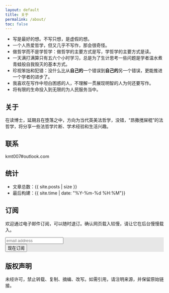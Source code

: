 ```yaml
---
layout: default
title: 关于
permalink: /about/
toc: false
---
```


- 写是最好的想。不写只想，是虚假的想。
- 一个人热爱哲学，但又几乎不写作，那会很奇怪。
- 做哲学而不是学哲学：做哲学的主要方式是写，学哲学的主要方式是读。
- 一天满打满算只有五六个小时学习，总是为了生计思考一些问题是学者温水煮青蛙般自我毁灭的基本方式。
- 珍视笨拙和犯错：没什么比从**自己的**一个错误到**自己的**另一个错误，更能推进一个学者的进步了。
- 我喜欢在写作中坦白困惑的人，不理解一贯展现明智的人为何还要写作。
- 将有限的生命投入到无限的为人民服务当中。

## 关于

在读博士，延期且在堕落之中，方向为当代英美法哲学，没错，“昂撒搅屎棍”的法哲学，将分享一些法哲学片断、学术经验和生活兴趣。

## 联系

kmt007#outlook.com

## 统计

- 文章总数：{{ site.posts | size }}
- 最后构建：{{ site.time | date: "%Y-%m-%d %H:%M"}}

## 订阅

欢迎通过电子邮件订阅，可以随时退订。确认网页载入较慢，请让它在后台慢慢载入。

<!-- Begin Mailchimp Signup Form -->
<link href="/assets/css/mailchimp.css" rel="stylesheet" type="text/css">

<style type="text/css">
 #mc_embed_signup{background:#fff; clear:left; font:16px Helvetica,Arial,sans-serif; }
#mc_embed_signup form { background: #e7e7e7 url(/img/bg/body-bg.png) 0 0 repeat;}
@media (prefers-color-scheme: dark) {
    #mc_embed_signup form {
        background: #151515 0 0 repeat;
      }
     
    #mc_embed_signup input.email{
padding: 0.5rem 0.75rem;
    font-size: 1rem;
    line-height: 1.7;
    width: 58%;
    color: #aaa;
    line-height: 1.7;
    display: inline-block;
    margin: 0 12px 12px 0;
    background: #222;
    padding: 0px 4px;
    border: 1px solid #666;
    border-radius: 25px;
    box-shadow: 0 10px 30px #303030; 

    }

    #mc_embed_signup input.button{

        color: #aaa;
    line-height: 1.7;
    display: inline-block;
    margin: 0 12px 12px 0;
    background: #222;
    padding: 4px 8px;
    border: 1px solid #666;
    border-radius: 25px;
    box-shadow: 0 10px 30px #303030;
    text-shadow: none;
}
    }



}
</style>
<div id="mc_embed_signup">
<form action="https://uselus.us6.list-manage.com/subscribe/post?u=f54222e57b120370056706959&amp;id=7f2a5ff8cd" method="post" id="mc-embedded-subscribe-form" name="mc-embedded-subscribe-form" class="validate" target="_blank" novalidate>
    <div id="mc_embed_signup_scroll">

 <input type="email" value="" name="EMAIL" class="email" id="mce-EMAIL" placeholder="email address" required="required">
 <!-- real people should not fill this in and expect good things - do not remove this or risk form bot signups-->
 <div style="position: absolute; left: -5000px;" aria-hidden="true"><input type="text" name="b_f54222e57b120370056706959_7f2a5ff8cd" tabindex="-1" value=""></div>
 <div class="clear"><input type="submit" value="现在订阅" name="subscribe" id="mc-embedded-subscribe" class="button"></div>
 </div>
</form>
</div>

<!--End mc_embed_signup-->

## 版权声明

未经许可，禁止转载、复制、摘编、改写。如需引用，请注明来源，并保留原始链接。
